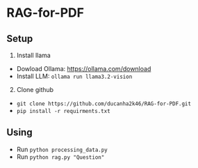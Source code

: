 # RAG-for-PDF
## Setup
1. Install llama
- Dowload Ollama: https://ollama.com/download
- Install LLM: `ollama run llama3.2-vision`
2. Clone github
- `git clone https://github.com/ducanha2k46/RAG-for-PDF.git`
- `pip install -r requirments.txt`
## Using
- Run `python processing_data.py`
- Run `python rag.py "Question"`